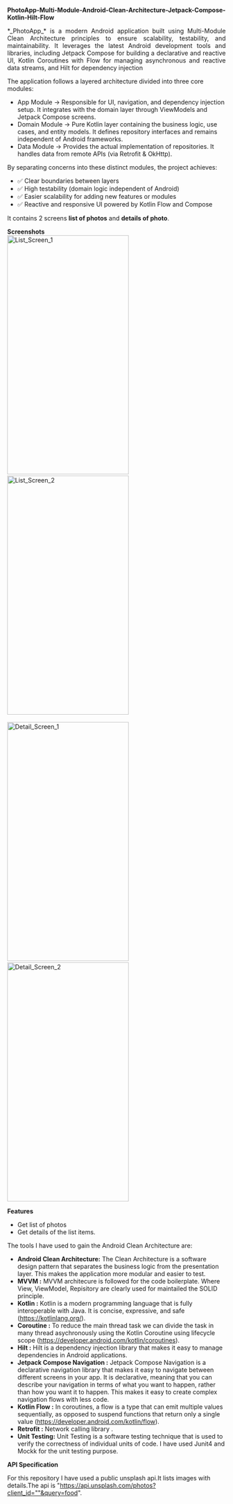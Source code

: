**PhotoApp-Multi-Module-Android-Clean-Architecture-Jetpack-Compose-Kotlin-Hilt-Flow**
<p align="justify">
*_PhotoApp_* is a modern Android application built using Multi-Module Clean Architecture principles to ensure scalability, testability, and maintainability. It leverages the latest Android development tools and libraries, including Jetpack Compose for building a declarative and reactive UI, Kotlin Coroutines with Flow for managing asynchronous and reactive data streams, and Hilt for dependency injection
</p>

The application follows a layered architecture divided into three core modules:
- App Module → Responsible for UI, navigation, and dependency injection setup. It integrates with the domain layer through ViewModels and Jetpack Compose screens.
- Domain Module → Pure Kotlin layer containing the business logic, use cases, and entity models. It defines repository interfaces and remains independent of Android frameworks.
- Data Module → Provides the actual implementation of repositories. It handles data from remote APIs (via Retrofit & OkHttp).

By separating concerns into these distinct modules, the project achieves:
- ✅ Clear boundaries between layers
- ✅ High testability (domain logic independent of Android)
- ✅ Easier scalability for adding new features or modules
- ✅ Reactive and responsive UI powered by Kotlin Flow and Compose

It contains 2 screens **list of photos** and **details of photo**.

**Screenshots** <br>
<img width="280" height="550" alt="List_Screen_1" src="https://github.com/user-attachments/assets/fd65c6a0-edba-424a-a137-370da41ea53d" /> &nbsp; <img width="280" height="550" alt="List_Screen_2" src="https://github.com/user-attachments/assets/3328cf47-a20f-4e3c-a360-35e234d7a546" /> <br/><br/>
<img width="280" height="550" alt="Detail_Screen_1" src="https://github.com/user-attachments/assets/3c2ad6f1-2bba-47ea-a761-de9ca41b14a2" /> &nbsp; <img width="280" height="550" alt="Detail_Screen_2" src="https://github.com/user-attachments/assets/985d1273-c388-40e7-bc73-b1edf167156c" />

**Features**
- Get list of photos
- Get details of the list items.

The tools I have used to gain the Android Clean Architecture are:

- **Android Clean Architecture:** The Clean Architecture is a software design pattern that separates the business logic from the presentation layer. This makes the application more modular and easier to test.
- **MVVM :** MVVM architecure is followed for the code boilerplate. Where View, ViewModel, Repisitory are clearly used for maintailed the SOLID principle.
- **Kotlin :** Kotlin is a modern programming language that is fully interoperable with Java. It is concise, expressive, and safe (https://kotlinlang.org/).
- **Coroutine :** To reduce the main thread task we can divide the task in many thread asychronously using the Kotlin Coroutine using lifecycle scope (https://developer.android.com/kotlin/coroutines).
- **Hilt :** Hilt is a dependency injection library that makes it easy to manage dependencies in Android applications.
- **Jetpack Compose Navigation :** Jetpack Compose Navigation is a declarative navigation library that makes it easy to navigate between different screens in your app. It is declarative, meaning that you can describe your navigation in terms of what you want to happen, rather than how you want it to happen. This makes it easy to create complex navigation flows with less code.
- **Kotlin Flow :** In coroutines, a flow is a type that can emit multiple values sequentially, as opposed to suspend functions that return only a single value (https://developer.android.com/kotlin/flow).
- **Retrofit :** Network calling library .
- **Unit Testing:** Unit Testing is a software testing technique that is used to verify the correctness of individual units of code. I have used Junit4 and Mockk for the unit testing purpose.

**API Specification**

For this repository I have used a public unsplash api.It lists images with details.The api is "https://api.unsplash.com/photos?client_id=""&query=food".


